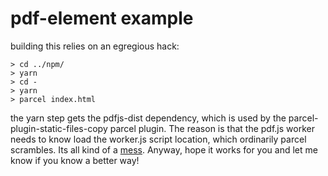 # pdf-element example

building this relies on an egregious hack:

```
> cd ../npm/
> yarn
> cd -
> yarn
> parcel index.html
```

the yarn step gets the pdfjs-dist dependency, which is used by the 
parcel-plugin-static-files-copy parcel plugin.  The reason is that
the pdf.js worker needs to know load the worker.js script location, which 
ordinarily parcel scrambles.  Its all kind of a [mess](https://github.com/parcel-bundler/parcel/issues/670).  Anyway, hope it works
for you and let me know if you know a better way!

